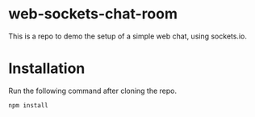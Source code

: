 # web-sockets-chat-room

This is a repo to demo the setup of a simple web chat, using sockets.io.

# Installation
Run the following command after cloning the repo.

```bash
npm install
```